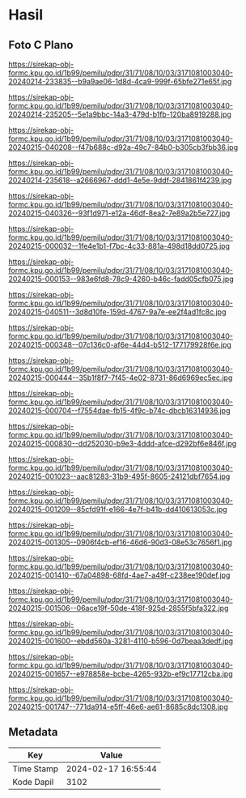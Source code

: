 # Hasil

## Foto C Plano

https://sirekap-obj-formc.kpu.go.id/1b99/pemilu/pdpr/31/71/08/10/03/3171081003040-20240214-233835--b9a9ae06-1d8d-4ca9-999f-65bfe271e65f.jpg

https://sirekap-obj-formc.kpu.go.id/1b99/pemilu/pdpr/31/71/08/10/03/3171081003040-20240214-235205--5e1a9bbc-14a3-479d-b1fb-120ba8919288.jpg

https://sirekap-obj-formc.kpu.go.id/1b99/pemilu/pdpr/31/71/08/10/03/3171081003040-20240215-040208--f47b688c-d92a-49c7-84b0-b305cb3fbb36.jpg

https://sirekap-obj-formc.kpu.go.id/1b99/pemilu/pdpr/31/71/08/10/03/3171081003040-20240214-235618--a2666967-ddd1-4e5e-9ddf-2841861f4239.jpg

https://sirekap-obj-formc.kpu.go.id/1b99/pemilu/pdpr/31/71/08/10/03/3171081003040-20240215-040326--93f1d971-e12a-46df-8ea2-7e89a2b5e727.jpg

https://sirekap-obj-formc.kpu.go.id/1b99/pemilu/pdpr/31/71/08/10/03/3171081003040-20240215-000032--1fe4e1b1-f7bc-4c33-881a-498d18dd0725.jpg

https://sirekap-obj-formc.kpu.go.id/1b99/pemilu/pdpr/31/71/08/10/03/3171081003040-20240215-000153--983e6fd8-78c9-4260-b46c-fadd05cfb075.jpg

https://sirekap-obj-formc.kpu.go.id/1b99/pemilu/pdpr/31/71/08/10/03/3171081003040-20240215-040511--3d8d10fe-159d-4767-9a7e-ee2f4ad1fc8c.jpg

https://sirekap-obj-formc.kpu.go.id/1b99/pemilu/pdpr/31/71/08/10/03/3171081003040-20240215-000348--07c136c0-af6e-44d4-b512-177179928f6e.jpg

https://sirekap-obj-formc.kpu.go.id/1b99/pemilu/pdpr/31/71/08/10/03/3171081003040-20240215-000444--35b1f8f7-7f45-4e02-8731-86d6969ec5ec.jpg

https://sirekap-obj-formc.kpu.go.id/1b99/pemilu/pdpr/31/71/08/10/03/3171081003040-20240215-000704--f7554dae-fb15-4f9c-b74c-dbcb16314936.jpg

https://sirekap-obj-formc.kpu.go.id/1b99/pemilu/pdpr/31/71/08/10/03/3171081003040-20240215-000830--dd252030-b9e3-4ddd-afce-d292bf6e846f.jpg

https://sirekap-obj-formc.kpu.go.id/1b99/pemilu/pdpr/31/71/08/10/03/3171081003040-20240215-001023--aac81283-31b9-495f-8605-24121dbf7654.jpg

https://sirekap-obj-formc.kpu.go.id/1b99/pemilu/pdpr/31/71/08/10/03/3171081003040-20240215-001209--85cfd91f-e166-4e7f-b41b-dd410613053c.jpg

https://sirekap-obj-formc.kpu.go.id/1b99/pemilu/pdpr/31/71/08/10/03/3171081003040-20240215-001305--0906f4cb-ef16-46d6-90d3-08e53c7656f1.jpg

https://sirekap-obj-formc.kpu.go.id/1b99/pemilu/pdpr/31/71/08/10/03/3171081003040-20240215-001410--67a04898-68fd-4ae7-a49f-c238ee190def.jpg

https://sirekap-obj-formc.kpu.go.id/1b99/pemilu/pdpr/31/71/08/10/03/3171081003040-20240215-001506--06ace19f-50de-418f-925d-2855f5bfa322.jpg

https://sirekap-obj-formc.kpu.go.id/1b99/pemilu/pdpr/31/71/08/10/03/3171081003040-20240215-001600--ebdd560a-3281-4110-b596-0d7beaa3dedf.jpg

https://sirekap-obj-formc.kpu.go.id/1b99/pemilu/pdpr/31/71/08/10/03/3171081003040-20240215-001657--e978858e-bcbe-4265-932b-ef9c17712cba.jpg

https://sirekap-obj-formc.kpu.go.id/1b99/pemilu/pdpr/31/71/08/10/03/3171081003040-20240215-001747--771da914-e5ff-46e6-ae61-8685c8dc1308.jpg


## Metadata

| Key        | Value               |
| ---------- | ------------------- |
| Time Stamp | 2024-02-17 16:55:44 |
| Kode Dapil | 3102                |



